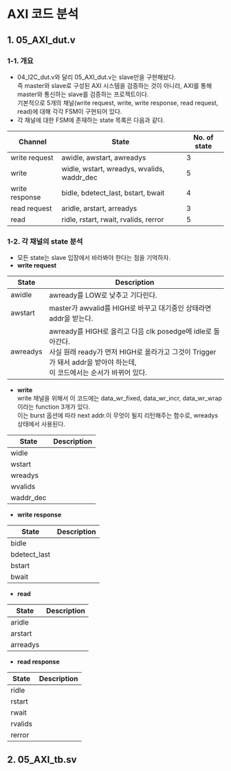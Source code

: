 # AXI 코드 분석
## 1. 05_AXI_dut.v
### 1-1. 개요
- 04_I2C_dut.v와 달리 05_AXI_dut.v는 slave만을 구현해놨다.<br>
즉 master와 slave로 구성된 AXI 시스템을 검증하는 것이 아니라, AXI를 통해 master와 통신하는 slave를 검증하는 프로젝트이다.<br>
기본적으로 5개의 채널(write request, write, write response, read request, read)에 대해 각각 FSM이 구현되어 있다.<br>
- 각 채널에 대한 FSM에 존재하는 state 목록은 다음과 같다.<br>

|Channel|State|No. of state|
|-----|------|---|
| write request | awidle, awstart, awreadys |3|
| write | widle, wstart, wreadys, wvalids, waddr_dec |5|
| write response |bidle, bdetect_last, bstart, bwait|4|
| read request |aridle, arstart, arreadys|3|
|read |ridle, rstart, rwait, rvalids, rerror|5|

### 1-2. 각 채널의 state 분석
- 모든 state는 slave 입장에서 바라봐야 한다는 점을 기억하자.
- **write request**

|State|Description|
|-----|------|
| awidle | awready를 LOW로 낮추고 기다린다. |
| awstart| master가 awvalid를 HIGH로 바꾸고 대기중인 상태라면 addr을 받는다.  |
| awreadys | awready를 HIGH로 올리고 다음 clk posedge에 idle로 돌아간다. <br>사실 원래 ready가 먼저 HIGH로 올라가고 그것이 Trigger가 돼서 addr을 받아야 하는데,<br>이 코드에서는 순서가 바뀌어 있다.|

- **write**<br>
write 채널을 위해서 이 코드에는 data_wr_fixed, data_wr_incr, data_wr_wrap이라는 function 3개가 있다.
<br>이는 burst 옵션에 따라 next addr.이 무엇이 될지 리턴해주는 함수로, wreadys 상태에서 사용된다.

|State|Description|
|-----|------|
| widle |  |
| wstart|  |
| wreadys | |
|wvalids||
|waddr_dec||

- **write response**

|State|Description|
|-----|------|
| bidle |  |
| bdetect_last|  |
| bstart | |
| bwait ||

- **read**

|State|Description|
|-----|------|
| aridle |  |
| arstart|  |
| arreadys | |

- **read response**

|State|Description|
|-----|------|
| ridle |  |
| rstart|  |
| rwait | |
|rvalids||
|rerror||

## 2. 05_AXI_tb.sv
